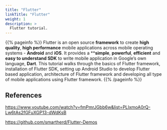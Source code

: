 ```yaml
---
title: "Flutter"
linkTitle: "Flutter"
weight: 1
description: >
  Flutter tutorial.
---
```


{{% pageinfo %}}
Flutter is an open source **framework** to create **high quality**, **high performance** mobile applications across mobile operating systems - **Android** and **iOS**. It provides a ****simple**, **powerful**, **efficient** and **easy to understand SDK** to write mobile application in Google’s own language, **Dart**. This tutorial walks through the basics of Flutter framework, installation of Flutter SDK, setting up Android Studio to develop Flutter based application, architecture of Flutter framework and developing all type of mobile applications using Flutter framework.
{{% /pageinfo %}}

## References

https://www.youtube.com/watch?v=fmPmrJGbb6w&list=PLlxmoA0rQ-Lw6tAs2fGFuXGP13-dWdKsB

https://github.com/smartherd/Flutter-Demos

